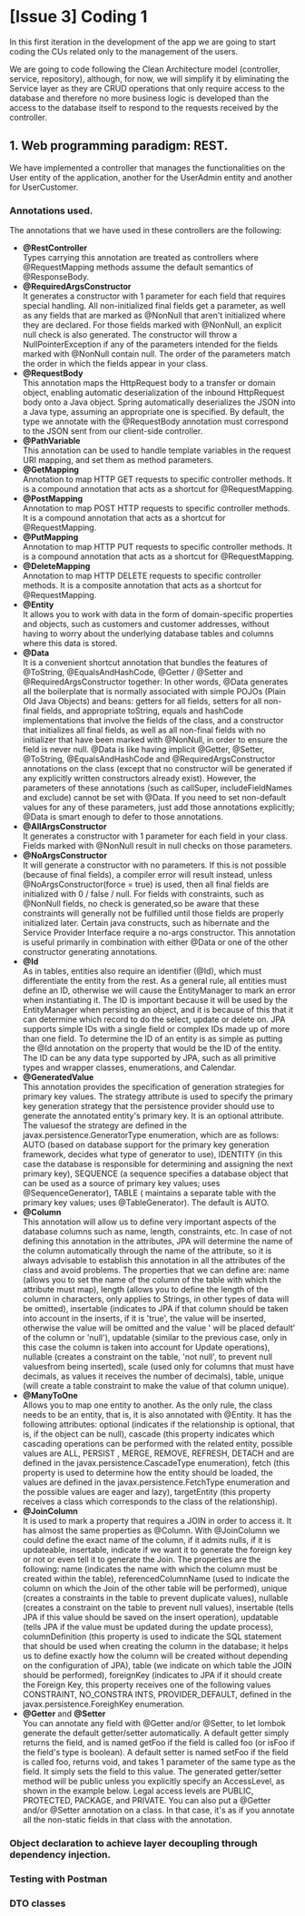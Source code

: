 # [Issue 3] Coding 1
In this first iteration in the development of the app we are going to start coding the CUs related only to the management of the users.

We are going to code following the Clean Architecture model (controller, service, repository), although, for now, we will simplify it by eliminating the Service layer as they are CRUD operations that only require access to the database and therefore no more business logic is developed than the access to the database itself to respond to the requests received by the controller.

## 1. Web programming paradigm: REST.
We have implemented a controller that manages the functionalities on the User entity of the application, another for the UserAdmin entity and another for UserCustomer.

### Annotations used.
The annotations that we have used in these controllers are the following:
- **@RestController**<br>
	Types carrying this annotation are treated as controllers where @RequestMapping methods assume the default semantics of @ResponseBody.
- **@RequiredArgsConstructor**<br>
	It generates a constructor with 1 parameter for each field that requires special handling. All non-initialized final fields get a parameter, as well as any fields that are marked as @NonNull that aren't initialized where they are declared. For those fields marked with @NonNull, an explicit null check is also generated. The constructor will throw a NullPointerException if any of the parameters intended for the fields marked with @NonNull contain null. The order of the parameters match the order in which the fields appear in your class.
- **@RequestBody**<br>
	This annotation maps the HttpRequest body to a transfer or domain object, enabling automatic deserialization of the inbound HttpRequest body onto a Java object. Spring automatically deserializes the JSON into a Java type, assuming an appropriate one is specified. By default, the type we annotate with the @RequestBody annotation must correspond to the JSON sent from our client-side controller.
- **@PathVariable**<br>
	This annotation can be used to handle template variables in the request URI mapping, and set them as method parameters.
- **@GetMapping**<br>
	Annotation to map HTTP GET requests to specific controller methods. It is a compound annotation that acts as a shortcut for @RequestMapping.
- **@PostMapping**<br>
	Annotation to map POST HTTP requests to specific controller methods. It is a compound annotation that acts as a shortcut for @RequestMapping.
- **@PutMapping**<br>
	Annotation to map HTTP PUT requests to specific controller methods. It is a compound annotation that acts as a shortcut for @RequestMapping.
- **@DeleteMapping**<br>
	Annotation to map HTTP DELETE requests to specific controller methods. It is a composite annotation that acts as a shortcut for @RequestMapping.
- **@Entity**<br>
	It allows you to work with data in the form of domain-specific properties and objects, such as customers and customer addresses, without having to worry about the underlying database tables and columns where this data is stored.
- **@Data**<br>
	It is a convenient shortcut annotation that bundles the features of @ToString, @EqualsAndHashCode, @Getter / @Setter and @RequiredArgsConstructor together: In other words, @Data generates all the boilerplate that is normally associated with simple POJOs (Plain Old Java Objects) and beans: getters for all fields, setters for all non-final fields, and appropriate toString, equals and hashCode implementations that involve the fields of the class, and a constructor that initializes all final fields, as well as all non-final fields with no initializer that have been marked with @NonNull, in order to ensure the field is never null.
	@Data is like having implicit @Getter, @Setter, @ToString, @EqualsAndHashCode and @RequiredArgsConstructor annotations on the class (except that no constructor will be generated if any explicitly written constructors already exist). However, the parameters of these annotations (such as callSuper, includeFieldNames and exclude) cannot be set with @Data. If you need to set non-default values for any of these parameters, just add those annotations explicitly; @Data is smart enough to defer to those annotations.
- **@AllArgsConstructor**<br>
	It generates a constructor with 1 parameter for each field in your class. Fields marked with @NonNull result in null checks on those parameters.
- **@NoArgsConstructor**<br>
	It will generate a constructor with no parameters. If this is not possible (because of final fields), a compiler error will result instead, unless @NoArgsConstructor(force = true) is used, then all final fields are initialized with 0 / false / null. For fields with constraints, such as @NonNull fields, no check is generated,so be aware that these constraints will generally not be fulfilled until those fields are properly initialized later. Certain java constructs, such as hibernate and the Service Provider Interface require a no-args constructor. This annotation is useful primarily in combination with either @Data or one of the other constructor generating annotations.
- **@Id**<br>
	As in tables, entities also require an identifier (@Id), which must differentiate the entity from the rest. As a general rule, all entities must define an ID, otherwise we will cause the EntityManager to mark an error when instantiating it. The ID is important because it will be used by the EntityManager when persisting an object, and it is because of this that it can determine which record to do the select, update or delete on. JPA supports simple IDs with a single field or complex IDs made up of more than one field. To determine the ID of an entity is as simple as putting the @Id annotation on the property that would be the ID of the entity. The ID can be any data type supported by JPA, such as all primitive types and wrapper classes, enumerations, and Calendar.
- **@GeneratedValue**<br>
	This annotation provides the specification of generation strategies for primary key values. The strategy attribute is used to specify the primary key generation strategy that the persistence provider should use to generate the annotated entity's primary key. It is an optional attribute. The values ​​of the strategy are defined in the javax.persistence.GeneratorType enumeration, which are as follows: AUTO (based on database support for the primary key generation framework, decides what type of generator to use), IDENTITY (in this case the database is responsible for determining and assigning the next primary key), SEQUENCE (a sequence specifies a database object that can be used as a source of primary key values; uses @SequenceGenerator), TABLE ( maintains a separate table with the primary key values; uses @TableGenerator). The default is AUTO.
- **@Column**<br>
	This annotation will allow us to define very important aspects of the database columns such as name, length, constraints, etc. In case of not defining this annotation in the attributes, JPA will determine the name of the column automatically through the name of the attribute, so it is always advisable to establish this annotation in all the attributes of the class and avoid problems.
	The properties that we can define are: name (allows you to set the name of the column of the table with which the attribute must map), length (allows you to define the length of the column in characters, only applies to Strings, in other types of data will be omitted), insertable (indicates to JPA if that column should be taken into account in the inserts, if it is 'true', the value will be inserted, otherwise the value will be omitted and the value ' will be placed default' of the column or 'null'), updatable (similar to the previous case, only in this case the column is taken into account for Update operations), nullable (creates a constraint on the table, 'not null', to prevent null values ​​from being inserted), scale (used only for columns that must have decimals, as values ​​it receives the number of decimals), table, unique (will create a table constraint to make the value of that column unique).
- **@ManyToOne**<br>
	Allows you to map one entity to another. As the only rule, the class needs to be an entity, that is, it is also annotated with @Entity. It has the following attributes: optional (indicates if the relationship is optional, that is, if the object can be null), cascade (this property indicates which cascading operations can be performed with the related entity, possible values ​​are ALL, PERSIST , MERGE, REMOVE, REFRESH, DETACH and are defined in the javax.persistence.CascadeType enumeration), fetch (this property is used to determine how the entity should be loaded, the values ​​are defined in the javax.persistence.FetchType enumeration and the possible values ​​are eager and lazy), targetEntity (this property receives a class which corresponds to the class of the relationship).
- **@JoinColumn**<br>
	It is used to mark a property that requires a JOIN in order to access it. It has almost the same properties as @Column. With @JoinColumn we could define the exact name of the column, if it admits nulls, if it is updateable, insertable, indicate if we want it to generate the foreign key or not or even tell it to generate the Join.
	The properties are the following: name (indicates the name with which the column must be created within the table), referencedColumnName (used to indicate the column on which the Join of the other table will be performed), unique (creates a constraints in the table to prevent duplicate values), nullable (creates a constraint on the table to prevent null values), insertable (tells JPA if this value should be saved on the insert operation), updatable (tells JPA if the value must be updated during the update process), columnDefinition (this property is used to indicate the SQL statement that should be used when creating the column in the database; it helps us to define exactly how the column will be created without depending on the configuration of JPA), table (we indicate on which table the JOIN should be performed), foreignKey (indicates to JPA if it should create the Foreign Key, this property receives one of the following values ​​CONSTRAINT, NO_CONSTRA INTS, PROVIDER_DEFAULT, defined in the javax.persistence.ForeighKey enumeration.
- **@Getter** and **@Setter**<br>
	You can annotate any field with @Getter and/or @Setter, to let lombok generate the default getter/setter automatically. A default getter simply returns the field, and is named getFoo if the field is called foo (or isFoo if the field's type is boolean). A default setter is named setFoo if the field is called foo, returns void, and takes 1 parameter of the same type as the field. It simply sets the field to this value.
	The generated getter/setter method will be public unless you explicitly specify an AccessLevel, as shown in the example below. Legal access levels are PUBLIC, PROTECTED, PACKAGE, and PRIVATE.
	You can also put a @Getter and/or @Setter annotation on a class. In that case, it's as if you annotate all the non-static fields in that class with the annotation.

### Object declaration to achieve layer decoupling through dependency injection.


### Testing with Postman


### DTO classes
